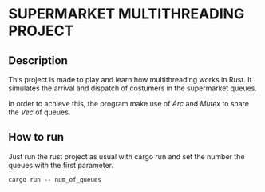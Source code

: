# SUPERMARKET MULTITHREADING PROJECT

## Description
This project is made to play and learn how multithreading works in Rust. It simulates the arrival and dispatch of costumers in the supermarket queues.

In order to achieve this, the program make use of _Arc_ and _Mutex_ to share the _Vec_ of queues.

## How to run

Just run the rust project as usual with cargo run and set the number the queues with the first parameter.

```
cargo run -- num_of_queues
```




